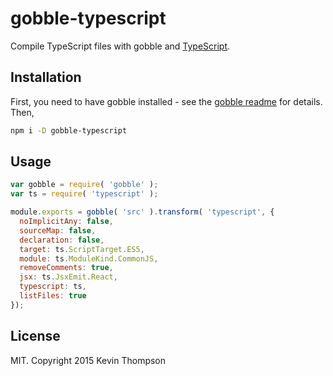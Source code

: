 # gobble-typescript

Compile TypeScript files with gobble and [TypeScript](https://github.com/Microsoft/TypeScript).

## Installation

First, you need to have gobble installed - see the [gobble readme](https://github.com/gobblejs/gobble) for details. Then,

```bash
npm i -D gobble-typescript
```

## Usage

```js
var gobble = require( 'gobble' );
var ts = require( 'typescript' );

module.exports = gobble( 'src' ).transform( 'typescript', { 
  noImplicitAny: false,
  sourceMap: false,
  declaration: false,
  target: ts.ScriptTarget.ES5,
  module: ts.ModuleKind.CommonJS,
  removeComments: true,
  jsx: ts.JsxEmit.React,
  typescript: ts, 
  listFiles: true
});
```


## License

MIT. Copyright 2015 Kevin Thompson
